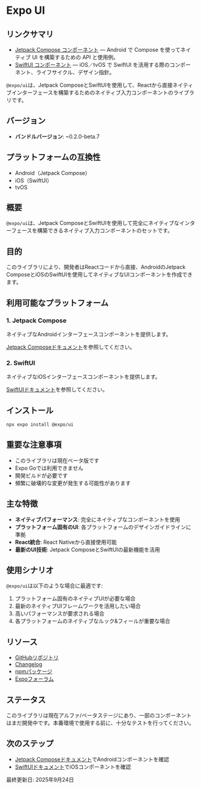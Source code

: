 # Expo UI

## リンクサマリ

- [Jetpack Compose コンポーネント](./ui/jetpack-compose.md) — Android で Compose を使ってネイティブ UI を構築するための API と使用例。
- [SwiftUI コンポーネント](./ui/swift-ui.md) — iOS／tvOS で SwiftUI を活用する際のコンポーネント、ライフサイクル、デザイン指針。

`@expo/ui`は、Jetpack ComposeとSwiftUIを使用して、Reactから直接ネイティブインターフェースを構築するためのネイティブ入力コンポーネントのライブラリです。

## バージョン

- **バンドルバージョン**: ~0.2.0-beta.7

## プラットフォームの互換性

- Android（Jetpack Compose）
- iOS（SwiftUI）
- tvOS

## 概要

`@expo/ui`は、Jetpack ComposeとSwiftUIを使用して完全にネイティブなインターフェースを構築できるネイティブ入力コンポーネントのセットです。

## 目的

このライブラリにより、開発者はReactコードから直接、AndroidのJetpack ComposeとiOSのSwiftUIを使用してネイティブなUIコンポーネントを作成できます。

## 利用可能なプラットフォーム

### 1. Jetpack Compose
ネイティブなAndroidインターフェースコンポーネントを提供します。

[Jetpack Composeドキュメント](./ui/jetpack-compose/)を参照してください。

### 2. SwiftUI
ネイティブなiOSインターフェースコンポーネントを提供します。

[SwiftUIドキュメント](./ui/swift-ui/)を参照してください。

## インストール

```bash
npx expo install @expo/ui
```

## 重要な注意事項

- このライブラリは現在ベータ版です
- Expo Goでは利用できません
- 開発ビルドが必要です
- 頻繁に破壊的な変更が発生する可能性があります

## 主な特徴

- **ネイティブパフォーマンス**: 完全にネイティブなコンポーネントを使用
- **プラットフォーム固有のUI**: 各プラットフォームのデザインガイドラインに準拠
- **React統合**: React Nativeから直接使用可能
- **最新のUI技術**: Jetpack ComposeとSwiftUIの最新機能を活用

## 使用シナリオ

`@expo/ui`は以下のような場合に最適です:

1. プラットフォーム固有のネイティブUIが必要な場合
2. 最新のネイティブUIフレームワークを活用したい場合
3. 高いパフォーマンスが要求される場合
4. 各プラットフォームのネイティブなルック&フィールが重要な場合

## リソース

- [GitHubリポジトリ](https://github.com/expo/expo)
- [Changelog](https://github.com/expo/expo/blob/main/packages/@expo/ui/CHANGELOG.md)
- [npmパッケージ](https://www.npmjs.com/package/@expo/ui)
- [Expoフォーラム](https://forums.expo.dev/)

## ステータス

このライブラリは現在アルファ/ベータステージにあり、一部のコンポーネントはまだ開発中です。本番環境で使用する前に、十分なテストを行ってください。

## 次のステップ

- [Jetpack Composeドキュメント](./ui/jetpack-compose/)でAndroidコンポーネントを確認
- [SwiftUIドキュメント](./ui/swift-ui/)でiOSコンポーネントを確認

最終更新日: 2025年9月24日
